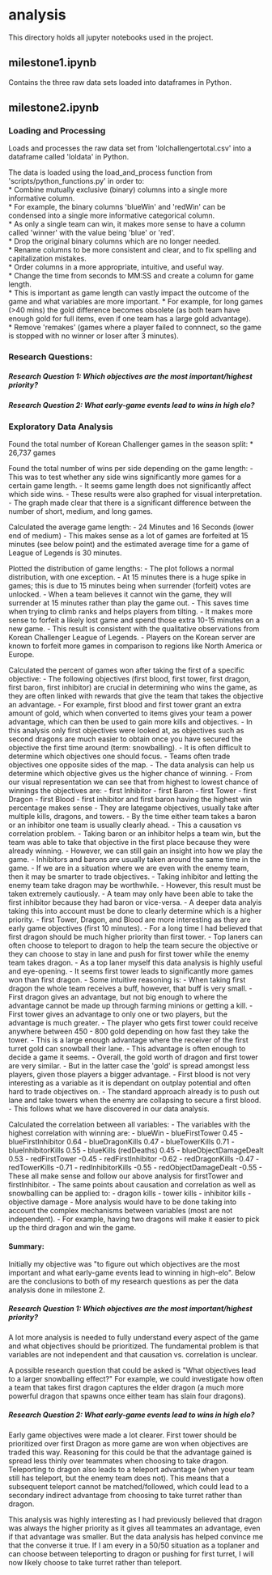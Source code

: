 # analysis

This directory holds all jupyter notebooks used in the project.

## milestone1.ipynb

Contains the three raw data sets loaded into dataframes in Python.

## milestone2.ipynb

### Loading and Processing

Loads and processes the raw data set from 'lolchallengertotal.csv' into a dataframe called 'loldata' in Python.

The data is loaded using the load_and_process function from 'scripts/python_functions.py' in order to:  
    * Combine mutually exclusive (binary) columns into a single more informative column.  
        * For example, the binary columns 'blueWin' and 'redWin' can be condensed into a single more informative categorical column.  
        * As only a single team can win, it makes more sense to have a column called 'winner' with the value being 'blue' or 'red'.  
    * Drop the original binary columns which are no longer needed.  
    * Rename columns to be more consistent and clear, and to fix spelling and capitalization mistakes.  
    * Order columns in a more appropriate, intuitive, and useful way.  
    * Change the time from seconds to MM:SS and create a column for game length.  
        * This is important as game length can vastly impact the outcome of the game and what variables are more important.
        * For example, for long games (>40 mins) the gold difference becomes obsolete (as both team have enough gold for full items, even if one team has a large gold advantage).  
    * Remove 'remakes' (games where a player failed to connnect, so the game is stopped with no winner or loser after 3 minutes). 

### Research Questions: 

##### Research Question 1: Which objectives are the most important/highest priority?

##### Research Question 2: What early-game events lead to wins in high elo? 

### Exploratory Data Analysis

Found the total number of Korean Challenger games in the season split:
    * 26,737 games
    
Found the total number of wins per side depending on the game length:
    - This was to test whether any side wins significantly more games for a certain game length.
        - It seems game length does not significantly affect which side wins. 
    - These results were also graphed for visual interpretation.
        - The graph made clear that there is a significant difference between the number of short, medium, and long games.

Calculated the average game length:
    - 24 Minutes and 16 Seconds (lower end of medium)
    - This makes sense as a lot of games are forfeited at 15 minutes (see below point) and the estimated average time for a game of League of Legends is 30 minutes. 

Plotted the distribution of game lengths:
    - The plot follows a normal distribution, with one exception. 
    - At 15 minutes there is a huge spike in games; this is due to 15 minutes being when surrender (forfeit) votes are unlocked. 
        - When a team believes it cannot win the game, they will surrender at 15 minutes rather than play the game out. 
        - This saves time when trying to climb ranks and helps players from tilting. 
        - It makes more sense to forfeit a likely lost game and spend those extra 10-15 minutes on a new game. 
        - This result is consistent with the qualitative observations from Korean Challenger League of Legends. 
        - Players on the Korean server are known to forfeit more games in comparison to regions like North America or Europe.

Calculated the percent of games won after taking the first of a specific objective: 
    - The following objectives (first blood, first tower, first dragon, first baron, first inhibitor) are crucial in determining who wins the game, as they are often linked with rewards that give the team that takes the objective an advantage. 
        - For example, first blood and first tower grant an extra amount of gold, which when converted to items gives your team a power advantage, which can then be used to gain more kills and objectives. 
    - In this analysis only first objectives were looked at, as objectives such as second dragons are much easier to obtain once you have secured the objective the first time around (term: snowballing). 
    - It is often difficult to determine which objectives one should focus. 
        - Teams often trade objectives one opposite sides of the map. 
        - The data analysis can help us determine which objective gives us the higher chance of winning. 
    - From our visual representation we can see that from highest to lowest chance of winnings the objectives are:
        - first Inhibitor
        - first Baron
        - first Tower
        - first Dragon
        - first Blood
    - first inhibitor and first baron having the highest win percentage makes sense
        - They are lategame objectives, usually take after multiple kills, dragons, and towers.
        - By the time either team takes a baron or an inhibitor one team is usually clearly ahead. 
            - This a causation vs correlation problem. 
            - Taking baron or an inhibitor helps a team win, but the team was able to take that objective in the first place because they were already winning. 
        - However, we can still gain an insight into how we play the game. 
            - Inhibitors and barons are usually taken around the same time in the game. 
            - If we are in a situation where we are even with the enemy team, then it may be smarter to trade objectives. 
            - Taking inhibitor and letting the enemy team take dragon may be worthwhile. 
            - However, this result must be taken extremely cautiously. 
            - A team may only have been able to take the first inhibitor because they had baron or vice-versa. 
            - A deeper data analyis taking this into account must be done to clearly determine which is a higher priority. 
    - first Tower, Dragon, and Blood are more interesting as they are early game objectives (first 10 minutes). 
        - For a long time I had believed that first dragon should be much higher priority than first tower. 
            - Top laners can often choose to teleport to dragon to help the team secure the objective or they can choose to stay in lane and push for first tower while the enemy team takes dragon. 
            - As a top laner myself this data analysis is highly useful and eye-opening. 
            - It seems first tower leads to significantly more games won than first dragon. 
            - Some intuitive reasoning is:
                - When taking first dragon the whole team receives a buff, however, that buff is very small. 
                - First dragon gives an advantage, but not big enough to where the advantage cannot be made up through farming minions or getting a kill. 
                - First tower gives an advantage to only one or two players, but the advantage is much greater. 
                - The player who gets first tower could receive anywhere between 450 - 800 gold depending on how fast they take the tower. 
                - This is a large enough advantage where the receiver of the first turret gold can snowball their lane. 
                - This advantage is often enough to decide a game it seems.
                - Overall, the gold worth of dragon and first tower are very similar. 
                    - But in the latter case the 'gold' is spread amongst less players, given those players a bigger advantage.
        - First blood is not very interesting as a variable as it is dependant on outplay potential and often hard to trade objectives on.
            - The standard approach already is to push out lane and take towers when the enemy are collapsing to secure a first blood. 
            - This follows what we have discovered in our data analysis.

Calculated the correlation between all variables:
    - The variables with the highest correlation with winning are: 
        - blueWin
            - blueFirstTower             0.45
            - blueFirstInhibitor         0.64
            - blueDragonKills            0.47
            - blueTowerKills             0.71
            - blueInhibitorKills         0.55
            - blueKills (redDeaths)      0.45
            - blueObjectDamageDealt      0.53
            - redFirstTower             -0.45
            - redFirstInhibitor         -0.62
            - redDragonKills            -0.47
            - redTowerKills             -0.71
            - redInhibitorKills         -0.55
            - redObjectDamageDealt      -0.55
    - These all make sense and follow our above analysis for firstTower and firstInhibitor. 
    - The same points about causation and correlation as well as snowballing can be applied to:
        - dragon kills
        - tower kills
        - inhibitor kills
        - objective damage
    - More analysis would have to be done taking into account the complex mechanisms between variables (most are not independent). 
        - For example, having two dragons will make it easier to pick up the third dragon and win the game. 

#### Summary: 
        
Initially my objective was "to figure out which objectives are the most important and what early-game events lead to winning in high-elo". Below are the conclusions to both of my research questions as per the data analysis done in milestone 2. 

##### Research Question 1: Which objectives are the most important/highest priority?
    
A lot more analysis is needed to fully understand every aspect of the game and what objectives should be prioritized. The fundamental problem is that variables are not independent and that causation vs. correlation is unclear.

A possible research question that could be asked is "What objectives lead to a larger snowballing effect?" For example, we could investigate how often a team that takes first dragon captures the elder dragon (a much more powerful dragon that spawns once either team has slain four dragons). 

##### Research Question 2: What early-game events lead to wins in high elo? 

Early game objectives were made a lot clearer. First tower should be prioritized over first Dragon as more game are won when objectives are traded this way. Reasoning for this could be that the advantage gained is spread less thinly over teammates when choosing to take dragon. Teleporting to dragon also leads to a teleport advantage (when your team still has teleport, but the enemy team does not). This means that a subsequent teleport cannot be matched/followed, which could lead to a secondary indirect advantage from choosing to take turret rather than dragon. 

This analysis was highly interesting as I had previously believed that dragon was always the higher priority as it gives all teammates an advantage, even if that advantage was smaller. But the data analysis has helped convince me that the converse it true. If I am every in a 50/50 situation as a toplaner and can choose between teleporting to dragon or pushing for first turret, I will now likely choose to take turret rather than teleport. 







        
        
